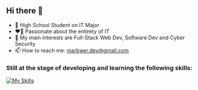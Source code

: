 ## Hi there 👋

- 🌱 High School Student on IT Major
- ❤️‍🔥 Passionate about the entirety of IT
- 🔭 My main interests are Full-Stack Web Dev, Software Dev and Cyber Security
- 📫 How to reach me: markwer.dev@gmail.com

### Still at the stage of developing and learning the following skills:

[![My Skills](https://skillicons.dev/icons?i=html,css,js,ts,react,php,mysql,mongodb)](https://skillicons.dev)
